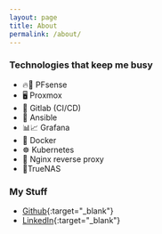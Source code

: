 ```yaml
---
layout: page
title: About
permalink: /about/
---
```

### Technologies that keep me busy
- 🔥🧱 PFsense
- 🖥 Proxmox
- 🤖 Gitlab (CI/CD)
- 🎩 Ansible
- 📊📈 Grafana
- 🐳 Docker
- ☸ Kubernetes
- 🦺 Nginx reverse proxy
- 🦈TrueNAS

### My Stuff
* [Github](https://github.com/TobiasS1402){:target="_blank"}
* [LinkedIn](www.linkedin.com/in/tseijs){:target="_blank"}